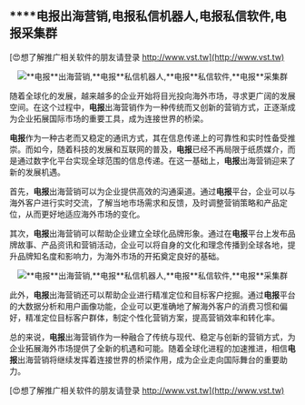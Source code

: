 ## ****电报**出海营销,**电报**私信机器人,**电报**私信软件,**电报**采集群**

[😍想了解推广相关软件的朋友请登录 http://www.vst.tw](http://www.vst.tw)

 <center><img src="https://vst.tw/MP4/tuiguang/png/2.png" alt="**电报**出海营销,**电报**私信机器人,**电报**私信软件,**电报**采集群"></center>

随着全球化的发展，越来越多的企业开始将目光投向海外市场，寻求更广阔的发展空间。在这个过程中，**电报**出海营销作为一种传统而又创新的营销方式，正逐渐成为企业拓展国际市场的重要工具，成为连接世界的桥梁。

**电报**作为一种古老而又稳定的通讯方式，其在信息传递上的可靠性和实时性备受推崇。而如今，随着科技的发展和互联网的普及，**电报**已经不再局限于纸质媒介，而是通过数字化平台实现全球范围的信息传递。在这一基础上，**电报**出海营销迎来了新的发展机遇。

首先，**电报**出海营销可以为企业提供高效的沟通渠道。通过**电报**平台，企业可以与海外客户进行实时交流，了解当地市场需求和反馈，及时调整营销策略和产品定位，从而更好地适应海外市场的变化。

其次，**电报**出海营销可以帮助企业建立全球化品牌形象。通过在**电报**平台上发布品牌故事、产品资讯和营销活动，企业可以将自身的文化和理念传播到全球各地，提升品牌知名度和影响力，为海外市场的开拓奠定良好的基础。

 <center><img src="https://vst.tw/MP4/tuiguang/png/7.png" alt="**电报**出海营销,**电报**私信机器人,**电报**私信软件,**电报**采集群"></center>

此外，**电报**出海营销还可以帮助企业进行精准定位和目标客户挖掘。通过**电报**平台的大数据分析和用户画像功能，企业可以更准确地了解海外客户的消费习惯和偏好，精准定位目标客户群体，制定个性化营销方案，提高营销效率和转化率。

总的来说，**电报**出海营销作为一种融合了传统与现代、稳定与创新的营销方式，为企业拓展海外市场提供了全新的机遇和可能。随着全球化进程的加速推进，相信**电报**出海营销将继续发挥着连接世界的桥梁作用，成为企业走向国际舞台的重要助力。

[😍想了解推广相关软件的朋友请登录 http://www.vst.tw](http://www.vst.tw)



